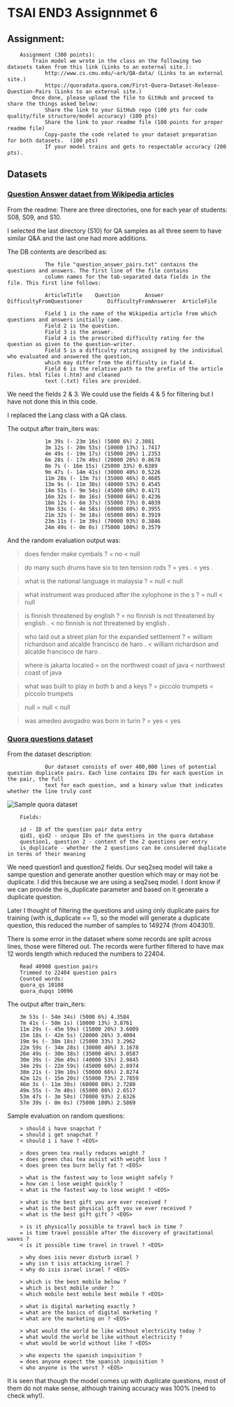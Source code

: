# TSAI END3 Assignnmet 6

## Assignment:

        Assignment (300 points):
            Train model we wrote in the class on the following two datasets taken from this link (Links to an external site.): 
                http://www.cs.cmu.edu/~ark/QA-data/ (Links to an external site.)
                https://quoradata.quora.com/First-Quora-Dataset-Release-Question-Pairs (Links to an external site.)
            Once done, please upload the file to GitHub and proceed to share the things asked below:
                Share the link to your GitHub repo (100 pts for code quality/file structure/model accuracy) (100 pts)
                Share the link to your readme file (100 points for proper readme file)
                Copy-paste the code related to your dataset preparation for both datasets.  (100 pts)
                If your model trains and gets to respectable accuracy (200 pts). 

## Datasets
### [Question Answer dataet from Wikipedia articles](http://www.cs.cmu.edu/~ark/QA-data/)

From the readme: There are three directories, one for each year of students: S08, S09, and S10.

I selected the last directory (S10) for QA samples as all three seem to have similar Q&A and the last one had more additions.

The DB contents are described as:

                The file "question_answer_pairs.txt" contains the questions and answers. The first line of the file contains 
                column names for the tab-separated data fields in the file. This first line follows:

                ArticleTitle    Question        Answer  DifficultyFromQuestioner        DifficultyFromAnswerer  ArticleFile

                Field 1 is the name of the Wikipedia article from which questions and answers initially came.
                Field 2 is the question.
                Field 3 is the answer.
                Field 4 is the prescribed difficulty rating for the question as given to the question-writer. 
                Field 5 is a difficulty rating assigned by the individual who evaluated and answered the question, 
                which may differ from the difficulty in field 4.
                Field 6 is the relative path to the prefix of the article files. html files (.htm) and cleaned 
                text (.txt) files are provided.

We need the fields 2 & 3. We could use the fields 4 & 5 for filtering but I have not done this in this code.

I replaced the Lang class with a QA class.

The output after train_iters was:

                1m 39s (- 23m 16s) (5000 6%) 2.3081
                3m 12s (- 20m 53s) (10000 13%) 1.7417
                4m 49s (- 19m 17s) (15000 20%) 1.2353
                6m 28s (- 17m 49s) (20000 26%) 0.8678
                8m 7s (- 16m 15s) (25000 33%) 0.6389
                9m 47s (- 14m 41s) (30000 40%) 0.5226
                11m 28s (- 13m 7s) (35000 46%) 0.4685
                13m 9s (- 11m 30s) (40000 53%) 0.4545
                14m 51s (- 9m 54s) (45000 60%) 0.4171
                16m 32s (- 8m 16s) (50000 66%) 0.4236
                18m 12s (- 6m 37s) (55000 73%) 0.4039
                19m 53s (- 4m 58s) (60000 80%) 0.3955
                21m 32s (- 3m 18s) (65000 86%) 0.3919
                23m 11s (- 1m 39s) (70000 93%) 0.3846
                24m 49s (- 0m 0s) (75000 100%) 0.3579

And the random evaluation output was:

> does fender make cymbals ?
= no
< null <EOS>

> do many such drums have six to ten tension rods ?
= yes .
< yes . <EOS>

> what is the national language in malaysia ?
= null
< null <EOS>

> what instrument was produced after the xylophone in the s ?
= null
< null <EOS>

> is finnish threatened by english ?
= no finnish is not threatened by english .
< no finnish is not threatened by english . <EOS>

> who laid out a street plan for the expanded settlement ?
= william richardson and alcalde francisco de haro .
< william richardson and alcalde francisco de haro . <EOS>

> where is jakarta located
= on the northwest coast of java
< northwest coast of java <EOS>

> what was built to play in both b and a keys ?
= piccolo trumpets
< piccolo trumpets <EOS>

> null
= null
< null <EOS>

> was amedeo avogadro was born in turin ?
= yes
< yes <EOS>

### [Quora questions dataset](https://quoradata.quora.com/First-Quora-Dataset-Release-Question-Pairs)

From the dataset description:
        
                Our dataset consists of over 400,000 lines of potential question duplicate pairs. Each line contains IDs for each question in the pair, the full 
                text for each question, and a binary value that indicates whether the line truly cont

![Sample quora dataset](https://qph.fs.quoracdn.net/main-qimg-ea50c7a005eb7750af0b53b07c8caa60)

        Fields:
        
        id - ID of the question pair data entry
        qid1, qid2 - unique IDs of the questions in the quora database
        question1, question 2 - content of the 2 questions per entry
        is_duplicate - whether the 2 questions can be considered duplicate in terms of their meaning
        
We need question1 and question2 fields. Our seq2seq model will take a sampe question and generate another question which may or may not be duplicate. I did this because we are using a seq2seq model. I dont know if we can provide the is_duplicate parameter and based on it generate a duplicate question. 
        
Later I thought of filtering the questions and using only duplicate pairs for training (with is_duplicate == 1), so the model will generate a duplicate question, this reduced the number of samples to 149274 (from 404301).

There is some error in the dataset where some records are split across lines, those were filtered out. The records were further filtered to have max 12 words length which reduced the numbers to 22404.
        
        Read 40908 question pairs
        Trimmed to 22404 question pairs
        Counted words:
        quora_qs 10108
        quora_dupqs 10096
        
        
The output after train_iters:
        
        3m 53s (- 54m 34s) (5000 6%) 4.3584
        7m 41s (- 50m 1s) (10000 13%) 3.8761
        11m 29s (- 45m 59s) (15000 20%) 3.6009
        15m 18s (- 42m 5s) (20000 26%) 3.4004
        19m 9s (- 38m 18s) (25000 33%) 3.2962
        22m 59s (- 34m 28s) (30000 40%) 3.1678
        26m 49s (- 30m 38s) (35000 46%) 3.0587
        30m 39s (- 26m 49s) (40000 53%) 2.9845
        34m 29s (- 22m 59s) (45000 60%) 2.8974
        38m 21s (- 19m 10s) (50000 66%) 2.8274
        42m 12s (- 15m 20s) (55000 73%) 2.7859
        46m 3s (- 11m 30s) (60000 80%) 2.7280
        49m 55s (- 7m 40s) (65000 86%) 2.6517
        53m 47s (- 3m 50s) (70000 93%) 2.6326
        57m 39s (- 0m 0s) (75000 100%) 2.5869
        
Sample evaluation on random questions:

        > should i have snapchat ?
        = should i get snapchat ?
        < should i i have ? <EOS>

        > does green tea really reduces weight ?
        = does green chai tea assist with weight loss ?
        < does green tea burn belly fat ? <EOS>

        > what is the fastest way to lose weight safely ?
        = how can i lose weight quickly ?
        < what is the fastest way to lose weight ? <EOS>

        > what is the best gift you are ever received ?
        = what is the best physical gift you ve ever received ?
        < what is the best gift gift ? <EOS>

        > is it physically possible to travel back in time ?
        = is time travel possible after the discovery of gravitational waves ?
        < is it possible time travel in travel ? <EOS>

        > why does isis never disturb israel ?
        = why isn t isis attacking israel ?
        < why do isis israel israel ? <EOS>

        > which is the best mobile below ?
        = which is best mobile under ?
        < which mobile best mobile best mobile ? <EOS>

        > what is digital marketing exactly ?
        = what are the basics of digital marketing ?
        < what are the marketing on ? <EOS>

        > what would the world be like without electricity today ?
        = what would the world be like without electricity ?
        < what would be world without like ? <EOS>

        > who expects the spanish inquisition ?
        = does anyone expect the spanish inquisition ?
        < who anyone is the worst ? <EOS>

It is seen that though the model comes up with duplicate questions, most of them do not make sense, although training accuracy was 100% (need to check why!).

